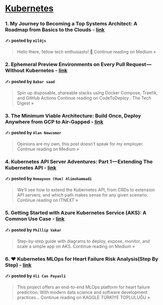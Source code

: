 
<h1><a href=https://medium.com/tag/kubernetes/recommended target="_blank" rel="noopener noreferrer">Kubernetes</a></h1>
<h3>1. My Journey to Becoming a Top Systems Architect: A Roadmap from Basics to the Clouds  - <a href="https://medium.com/@m1l0js/my-journey-to-becoming-a-top-systems-architect-a-roadmap-from-basics-to-the-clouds-e4673faefb8c?source=rss------kubernetes-5" target="_blank" rel="noopener noreferrer">link</a></h3>

✍️ **posted by `m1l0js`**

<blockquote>Hello there, fellow tech enthusiasts! 👋
Continue reading on Medium »</blockquote>

<h3>2. Ephemeral Preview Environments on Every Pull Request — Without Kubernetes - <a href="https://medium.com/codetodeploy/ephemeral-preview-environments-on-every-pull-request-without-kubernetes-bc8a77a11f4b?source=rss------kubernetes-5" target="_blank" rel="noopener noreferrer">link</a></h3>

✍️ **posted by `Babar saad`**

<blockquote>Spin up disposable, shareable stacks using Docker Compose, Traefik, and GitHub Actions
Continue reading on CodeToDeploy : The Tech Digest »</blockquote>

<h3>3. The Minimum Viable Architecture: Build Once, Deploy Anywhere from GCP to Air-Gapped - <a href="https://medium.com/@alan.b.newcomer/the-minimum-viable-architecture-build-once-deploy-anywhere-from-gcp-to-air-gapped-5616f2d9d164?source=rss------kubernetes-5" target="_blank" rel="noopener noreferrer">link</a></h3>

✍️ **posted by `Alan Newcomer`**

<blockquote>Opinions are my own, this post doesn’t speak for my employer.
Continue reading on Medium »</blockquote>

<h3>4. Kubernetes API Server Adventures: Part 1 — Extending The Kubernetes API - <a href="https://itnext.io/kubernetes-api-server-adventures-part-1-extending-the-kubernetes-api-888a7e48f3ba?source=rss------kubernetes-5" target="_blank" rel="noopener noreferrer">link</a></h3>

✍️ **posted by `Homayoon (Hue) Alimohammadi`**

<blockquote>We’ll see how to extend the Kubernetes API, from CRDs to extension API servers, and which path makes sense for any given scenario.
Continue reading on ITNEXT »</blockquote>

<h3>5. Getting Started with Azure Kubernetes Service (AKS): A Common Use Case - <a href="https://medium.com/@pvakar/getting-started-with-azure-kubernetes-service-aks-a-common-use-case-49e9618711cb?source=rss------kubernetes-5" target="_blank" rel="noopener noreferrer">link</a></h3>

✍️ **posted by `Phillip Vakar`**

<blockquote>Step-by-step guide with diagrams to deploy, expose, monitor, and scale a simple app on AKS.
Continue reading on Medium »</blockquote>

<h3>6. ❤️ Kubernetes MLOps for Heart Failure Risk Analysis(Step By Step) - <a href="https://kaggleturkiyetoplulugu.blog/%EF%B8%8F-kubernetes-mlops-for-heart-failure-risk-analysis-step-by-step-f524c3e4d365?source=rss------kubernetes-5" target="_blank" rel="noopener noreferrer">link</a></h3>

✍️ **posted by `Ali Can Payasli`**

<blockquote>This project offers an end-to-end MLOps platform for heart failure prediction. With modern data science and software development practices…
Continue reading on KAGGLE TÜRKİYE TOPLULUĞU »</blockquote>

